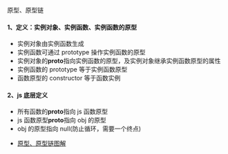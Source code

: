原型、原型链

#### 1、定义：实例对象、实例函数、实例函数的原型

- 实例对象由实例函数生成
- 实例函数可通过 prototype 操作实例函数的原型
- 实例对象的**proto**指向实例函数的原型，及实例对象继承实例函数原型的属性
- 实例函数的 prototype 等于实例函数原型
- 函数原型的 constructor 等于函数实例

#### 2、js 底层定义

- 所有函数的**proto**指向 js 函数原型
- js 函数原型**proto**指向 obj 的原型
- obj 的原型指向 null(防止循环，需要一个终点)

* [原型、原型链图解](https://github.com/zchfeng/js-base/tree/master/pages/prototype/index.png)
